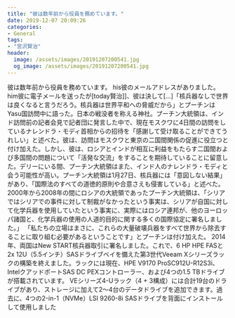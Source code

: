 ```yaml
---
title: "‬彼は数年前から役員を務めています。"
date: 2019-12-07 20:09:26
categories:
- General
tags:
- "宮沢賢治"
header:
  image: /assets/images/20191207200541.jpg
  og_image: /assets/images/20191207200541.jpg
---
```


‬彼は数年前から役員を務めています。 his彼のメールアドレスがありました。 him彼に電子メールを送ったが[today賢治]]、彼は決して[…]「核兵器なしで世界は良くなると言うだろう。核兵器は世界平和への脅威だから」とプーチンはYasu国訪問中に語った。日本の戦没者を称える神社。プーチン大統領は、インド訪問前の記者会見で記者団に発言した中で、現在モスクワに4日間の訪問をしているナレンドラ・モディ首相からの招待を「感謝して受け取ることができてうれしい」と述べた。彼は、訪問はモスクワと東京の二国間関係の促進に役立つと付け加えた。しかし、彼は、ロシアとインドが相互に利益をもたらす二国間および多国間の問題について「活発な交流」をすることを期待していることに留意した。デリーにいる間、プーチン大統領はまた、インド人のナレンドラ・モディと会う可能性が高い。プーチン大統領は1月27日、核兵器には「意図しない結果」があり、「国際法のすべての道徳的原則や合意さえも侵害している」と述べた。 2000年から2008年の間にロシアの大統領であったプーチン大統領は、「シリアではシリアでの事件に対して制裁がなかったという事実は、シリアが自国に対して化学兵器を使用していたという事実に、実際にはロシア連邦が、他のヨーロッパ諸国と、化学兵器の使用の人道的目的に関する多くの国際協定に署名しました。」 「私たちの立場はまさに、これらの大量破壊兵器をすべて世界から除去することに取り組む必要があるということです」とプーチンは付け加えた。 2014年、両国はNew START核兵器取引に署名しました。これで、6 HP HPE FASと2x 12U（5.5インチ）SASドライブベイを備えた第3世代Veeam Xシリーズラックの構築を終えました。ラックには現在、HPE V9170 ProSC912U-R12S3i、IntelクアッドポートSAS DC PEXコントローラー、および4つの1.5 TBドライブが搭載されています。 VEシリーズ4-Uラック（4 + 3構成）には合計19台のドライブがあり、ストレージに加えて2〜4台のデータドライブを追加できます。過去に、4つの2-in-1（NVMe）LSI 9260-8i SASドライブを背面にインストールして使用しました
